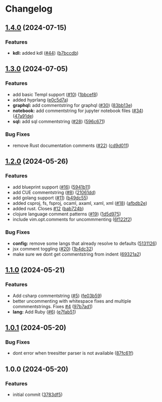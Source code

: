 # Changelog

## [1.4.0](https://github.com/folke/ts-comments.nvim/compare/v1.3.0...v1.4.0) (2024-07-15)


### Features

* **kdl:** added kdl ([#44](https://github.com/folke/ts-comments.nvim/issues/44)) ([b7bccdb](https://github.com/folke/ts-comments.nvim/commit/b7bccdb5d17f92c42d03f2b157ff44fb7a3af888))

## [1.3.0](https://github.com/folke/ts-comments.nvim/compare/v1.2.0...v1.3.0) (2024-07-05)


### Features

* add basic Templ support ([#10](https://github.com/folke/ts-comments.nvim/issues/10)) ([1bbcef8](https://github.com/folke/ts-comments.nvim/commit/1bbcef8a7e0e0b0f75b10eecd427c3d973470649))
* added hyprlang ([e0c5d7a](https://github.com/folke/ts-comments.nvim/commit/e0c5d7a058645f90eed0e9a2b78fae58546e662e))
* **graphql:** add commentstring for graphql ([#30](https://github.com/folke/ts-comments.nvim/issues/30)) ([83bb13e](https://github.com/folke/ts-comments.nvim/commit/83bb13e23985b33e76b6245a1204487bcb581812))
* **notebook:** add commentstring for jupyter notebook files ([#34](https://github.com/folke/ts-comments.nvim/issues/34)) ([47a91de](https://github.com/folke/ts-comments.nvim/commit/47a91dea241579c82b93b004473f7a4586a90c12))
* **sql:** add sql commentstring ([#28](https://github.com/folke/ts-comments.nvim/issues/28)) ([596c671](https://github.com/folke/ts-comments.nvim/commit/596c671190fd944442c99368759e193738d12602))


### Bug Fixes

* remove Rust documentation comments ([#22](https://github.com/folke/ts-comments.nvim/issues/22)) ([cd9d011](https://github.com/folke/ts-comments.nvim/commit/cd9d011259e93a3f635725fe0bcb848da150f3ae))

## [1.2.0](https://github.com/folke/ts-comments.nvim/compare/v1.1.0...v1.2.0) (2024-05-26)


### Features

* add blueprint support ([#16](https://github.com/folke/ts-comments.nvim/issues/16)) ([5941b11](https://github.com/folke/ts-comments.nvim/commit/5941b11a6ce9f207c80798ba85f81ef03cbda84b))
* add CUE commentstring ([#8](https://github.com/folke/ts-comments.nvim/issues/8)) ([21061dd](https://github.com/folke/ts-comments.nvim/commit/21061dd0fc17e20ec640f856e7e84d607aef8a89))
* add golang support ([#11](https://github.com/folke/ts-comments.nvim/issues/11)) ([b49dc55](https://github.com/folke/ts-comments.nvim/commit/b49dc55f60b328e3a4ee3a1c4ed9f7cbe7c949a4))
* added csproj, fs, fsproj, ocaml, axaml, xaml, xml ([#18](https://github.com/folke/ts-comments.nvim/issues/18)) ([afbdb2e](https://github.com/folke/ts-comments.nvim/commit/afbdb2ef457f3f29f7f04c33569b984cf77534ff))
* added rust. Closes [#12](https://github.com/folke/ts-comments.nvim/issues/12) ([bab724b](https://github.com/folke/ts-comments.nvim/commit/bab724b27f9b54bd1791f2b6eb395f96cf5947d8))
* clojure language comment patterns ([#19](https://github.com/folke/ts-comments.nvim/issues/19)) ([1d5d975](https://github.com/folke/ts-comments.nvim/commit/1d5d975bea3eb4252cb04c62bf580041b51b3cd0))
* include vim.opt.comments for uncommmenting ([6f122f2](https://github.com/folke/ts-comments.nvim/commit/6f122f2d2bad57f5e6143c6ca2fb5e0d2151acef))


### Bug Fixes

* **config:** remove some langs that already resolve to defaults ([5131126](https://github.com/folke/ts-comments.nvim/commit/513112633fb0232a5439314f32704a40c78c5d30))
* jsx comment toggling ([#20](https://github.com/folke/ts-comments.nvim/issues/20)) ([1b4dc32](https://github.com/folke/ts-comments.nvim/commit/1b4dc325d00fef4725958f58c778108155765bb1))
* make sure we dont get commentstring from indent ([69321a2](https://github.com/folke/ts-comments.nvim/commit/69321a25797011359dabeade125450f6535af0a1))

## [1.1.0](https://github.com/folke/ts-comments.nvim/compare/v1.0.1...v1.1.0) (2024-05-21)


### Features

* Add csharp commentstring ([#5](https://github.com/folke/ts-comments.nvim/issues/5)) ([fe03b59](https://github.com/folke/ts-comments.nvim/commit/fe03b59c438e5cb4197357467a5d42adfe7fccb3))
* better uncommenting with whitespace fixes and multiple commmentstrings. Fixes [#4](https://github.com/folke/ts-comments.nvim/issues/4) ([97b7ad1](https://github.com/folke/ts-comments.nvim/commit/97b7ad17f737fe7f07ac6a3c918c279dc03347e6))
* **lang:** Add Ruby ([#6](https://github.com/folke/ts-comments.nvim/issues/6)) ([e7fab51](https://github.com/folke/ts-comments.nvim/commit/e7fab51a0b9251512919a71a6cf7423240baf1b8))

## [1.0.1](https://github.com/folke/ts-comments.nvim/compare/v1.0.0...v1.0.1) (2024-05-20)


### Bug Fixes

* dont error when treesitter parser is not available ([87fc61f](https://github.com/folke/ts-comments.nvim/commit/87fc61f065db61e3e229b08765e2ea030c0eaf61))

## 1.0.0 (2024-05-20)


### Features

* initial commit ([3783df5](https://github.com/folke/ts-comments.nvim/commit/3783df57058836a10d658f4c07eadf0237ed3846))
